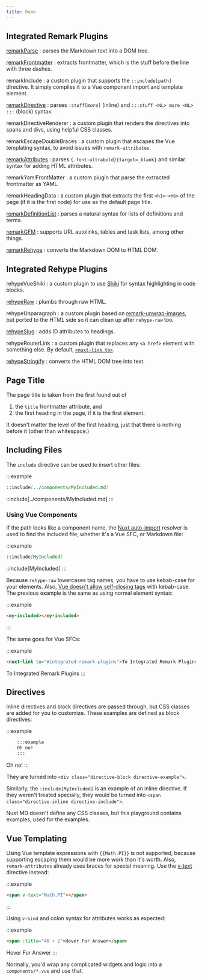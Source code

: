 ```yaml
---
title: Demo
---
```


## Integrated Remark Plugins

[remarkParse](https://github.com/remarkjs/remark/tree/main/packages/remark-parse)
: parses the Markdown text into a DOM tree.

[remarkFrontmatter](https://github.com/remarkjs/remark-frontmatter)
: extracts frontmatter, which is the stuff before the line with three dashes.

remarkInclude
: a custom plugin that supports the `::include[path]` directive.
  It simply compiles it to a Vue component import and template element.

[remarkDirective](https://github.com/remarkjs/remark-directive)
: parses `:stuff[more]` (inline) and `:::stuff <NL> more <NL> :::` (block) syntax.

remarkDirectiveRenderer
: a custom plugin that renders the directives into spans and divs, using helpful CSS classes.

remarkEscapeDoubleBraces
: a custom plugin that escapes the Vue templating syntax, to avoid issues with `remark-attributes`.

[remarkAttributes](https://github.com/manuelmeister/remark-attributes)
: parses `{.font-ultrabold}{target=_blank}` and similar syntax for adding HTML attributes.

remarkYamlFrontMatter
: a custom plugin that parse the extracted frontmatter as YAML.

remarkHeadingData
: a custom plugin that extracts the first `<h1>`&ndash;`<h6>` of the page (if it is the first node) for use as the default page title.

[remarkDefinitionList](https://github.com/wataru-chocola/remark-definition-list)
: parses a natural syntax for lists of definitions and terms.

[remarkGFM](https://github.com/remarkjs/remark-gfm)
: supports URL autolinks, tables and task lists, among other things.

[remarkRehype](https://github.com/remarkjs/remark-rehype)
: converts the Markdown DOM to HTML DOM.

## Integrated Rehype Plugins

rehypeVueShiki
: a custom plugin to use [Shiki](https://shiki.matsu.io/) for syntax highlighting in code blocks.

[rehypeRaw](https://github.com/rehypejs/rehype-raw)
: plumbs through raw HTML.

rehypeUnparagraph
: a custom plugin based on [remark-unwrap-images](https://github.com/remarkjs/remark-unwrap-images), but ported to the HTML side so it can clean up after `rehype-raw` too.

[rehypeSlug](https://github.com/rehypejs/rehype-slug)
: adds ID attributes to headings.

rehypeRouterLink
: a custom plugin that replaces any `<a href>` element with something else.
  By default, [`<nuxt-link to>`](https://nuxt.com/docs/api/components/nuxt-link).

[rehypeStringify](https://github.com/rehypejs/rehype/tree/main/packages/rehype-stringify)
: converts the HTML DOM tree into text.

## Page Title

The page title is taken from the first found out of

1. the `title` frontmatter attribute, and
1. the first heading in the page, if it is the first element.

It doesn't matter the level of the first heading, just that there is nothing before it (other than whitespace.)

## Including Files

The `include` directive can be used to insert other files:

:::example
```markdown
::include[../components/MyIncluded.md]
```

::include[../components/MyIncluded.md]
:::

### Using Vue Components

If the path looks like a component name, the [Nuxt auto-import](https://nuxt.com/docs/guide/concepts/auto-imports) resolver is used to find the included file, whether it's a Vue SFC, or Markdown file:

:::example
```markdown
::include[MyIncluded]
```

::include[MyIncluded]
:::

Because `rehype-raw` lowercases tag names, you have to use kebab-case for your elements.
Also, [Vue doesn't allow self-closing tags](https://vuejs.org/guide/essentials/component-basics.html#self-closing-tags) with kebab-case.
The previous example is the same as using normal element syntax:

:::example
```markdown
<my-included></my-included>
```

<my-included></my-included>
:::

The same goes for Vue SFCs:

:::example
```html
<nuxt-link to="#integrated-remark-plugins">To Integrated Remark Plugins</nuxt-link>
```

<nuxt-link to="#integrated-remark-plugins">To Integrated Remark Plugins</nuxt-link>
:::

## Directives

Inline directives and block directives are passed through, but CSS classes are added for you to customize.
These examples are defined as block directives:

:::example
```html
    :::example
    Oh no!
    :::
```

Oh no!
:::

They are turned into `<div class="directive-block directive-example">`.

Similarly, the `:include[MyIncluded]` is an example of an inline directive.
If they weren't treated specially, they would be turned into `<span class="directive-inline directive-include">`.

Nuxt MD doesn't define any CSS classes, but this playground contains examples, used for the examples.

## Vue Templating

Using Vue template expressions with `{{Math.PI}}` is not supported, because supporting escaping them would be more work than it's worth.
Also, `remark-attributes` already uses braces for special meaning.
Use the [v-text](https://vuejs.org/api/built-in-directives.html#v-text) directive instead:

:::example
```html
<span v-text="Math.PI"></span>
```

<span v-text="Math.PI"></span>
:::

Using `v-bind` and colon syntax for attributes works as expected:

:::example
```html
<span :title="40 + 2">Hover For Answer</span>
```

<span :title="40 + 2">Hover For Answer</span>
:::

Normally, you'd wrap any complicated widgets and logic into a `components/*.vue` and use that.
